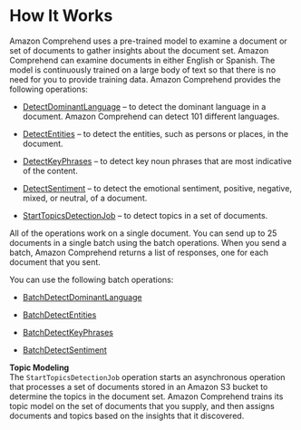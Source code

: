 # How It Works<a name="how-it-works"></a>

Amazon Comprehend uses a pre\-trained model to examine a document or set of documents to gather insights about the document set\. Amazon Comprehend can examine documents in either English or Spanish\. The model is continuously trained on a large body of text so that there is no need for you to provide training data\. Amazon Comprehend provides the following operations:

+ [DetectDominantLanguage](API_DetectDominantLanguage.md) – to detect the dominant language in a document\. Amazon Comprehend can detect 101 different languages\.

+ [DetectEntities](API_DetectEntities.md) – to detect the entities, such as persons or places, in the document\.

+ [DetectKeyPhrases](API_DetectKeyPhrases.md) – to detect key noun phrases that are most indicative of the content\.

+ [DetectSentiment](API_DetectSentiment.md) – to detect the emotional sentiment, positive, negative, mixed, or neutral, of a document\.

+ [StartTopicsDetectionJob](API_StartTopicsDetectionJob.md) – to detect topics in a set of documents\.

All of the operations work on a single document\. You can send up to 25 documents in a single batch using the batch operations\. When you send a batch, Amazon Comprehend returns a list of responses, one for each document that you sent\.

You can use the following batch operations:

+ [BatchDetectDominantLanguage](API_BatchDetectDominantLanguage.md)

+ [BatchDetectEntities](API_BatchDetectEntities.md)

+ [BatchDetectKeyPhrases](API_BatchDetectKeyPhrases.md)

+ [BatchDetectSentiment](API_BatchDetectSentiment.md)

**Topic Modeling**  
The `StartTopicsDetectionJob` operation starts an asynchronous operation that processes a set of documents stored in an Amazon S3 bucket to determine the topics in the document set\. Amazon Comprehend trains its topic model on the set of documents that you supply, and then assigns documents and topics based on the insights that it discovered\.
